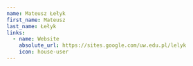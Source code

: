 ```yaml
---
name: Mateusz Łełyk
first_name: Mateusz
last_name: Łełyk
links:
  - name: Website
    absolute_url: https://sites.google.com/uw.edu.pl/lelyk
    icon: house-user
---
```

